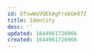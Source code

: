 ```yaml
---
id: EfswWaVQEkAgFrobGk07Z
title: Identity
desc: ''
updated: 1644961726966
created: 1644961726966
---
```


